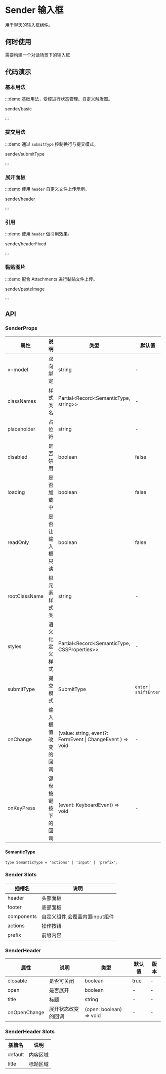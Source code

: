 # Sender 输入框

用于聊天的输入框组件。

## 何时使用

需要构建一个对话场景下的输入框

## 代码演示

### 基本用法

:::demo 基础用法，受控进行状态管理。自定义触发器。

sender/basic

:::

### 提交用法

:::demo 通过 `submitType` 控制换行与提交模式。

sender/submitType

:::

<!-- ### 语音输入

:::demo 语音输入，需要用户同意麦克风权限。

sender/speech

:::

### 自定义语音输入

:::demo 自定义语音逻辑，从而实现调用三方库的语音识别功能。

sender/speechCustom

::: -->

### 展开面板

:::demo 使用 `header` 自定义文件上传示例。

sender/header

:::

### 引用

:::demo 使用 `header` 做引用效果。

sender/headerFixed

:::

### 黏贴图片

:::demo 配合 Attachments 进行黏贴文件上传。

sender/pasteImage

:::

<!-- ### 聚焦

:::demo 使用 `ref` 选项控制聚焦。

sender/focus

::: -->

## API

<!-- 通用属性参考：[通用属性](/docs/react/common-props) -->

### SenderProps

| 属性 | 说明 | 类型 | 默认值 | 版本 |
| --- | --- | --- | --- | --- |
| v-model | 双向绑定 | string | - | - | - |
| classNames | 样式类名 | Partial<Record<SemanticType, string>> | - | - |
| placeholder | 占位符 | string | - | - | - |
| disabled | 是否禁用 | boolean | false | - |
| loading | 是否加载中 | boolean | false | - |
| readOnly | 是否让输入框只读 | boolean | false | - |
| rootClassName | 根元素样式类 | string | - | - |
| styles | 语义化定义样式 | Partial<Record<SemanticType, CSSProperties>> | - | - |
| submitType | 提交模式 | SubmitType | `enter` \| `shiftEnter` | - |
| onChange | 输入框值改变的回调 | (value: string, event?: FormEvent \| ChangeEvent ) => void | - | - |
| onKeyPress | 键盘按键按下的回调 | (event: KeyboardEvent) => void | - | - |

#### SemanticType

```typescripts | pure
type SemanticType = 'actions' | 'input' | 'prefix';
```

### Sender Slots

| 插槽名 | 说明 |
| --- | --- |
| header | 头部面板 |
| footer | 底部面板 |
| components | 自定义组件,会覆盖内置input组件 |
| actions | 操作按钮 |
| prefix | 前缀内容 |

### SenderHeader

| 属性 | 说明 | 类型 | 默认值 | 版本 |
| --- | --- | --- | --- | --- |
| closable | 是否可关闭 | boolean | true | - |
| open | 是否展开 | boolean | - | - |
| title | 标题 | string | - | - |
| onOpenChange | 展开状态改变的回调 | (open: boolean) => void | - | - |

### SenderHeader Slots

| 插槽名 | 说明 |
| --- | --- |
| default | 内容区域 |
| title | 标题区域 |
